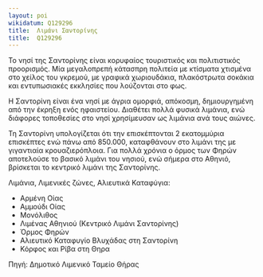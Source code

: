 ```yaml
---
layout: poi
wikidatum: Q129296
title:  Λιμάνι Σαντορίνης
title:  Q129296
---
```


Το νησί της Σαντορίνης είναι κορυφαίος τουριστικός και πολιτιστικός προορισμός. Μία μεγαλοπρεπή κάτασπρη πολιτεία με κτίσματα χτισμένα στο χείλος του γκρεμού, με γραφικά χωριουδάκια, πλακόστρωτα σοκάκια και εντυπωσιακές εκκλησίες που λούζονται στο φως.

Η Σαντορίνη είναι ένα νησί με άγρια ομορφιά, απόκοσμη, δημιουργημένη από την έκρηξη ενός ηφαιστείου. Διαθέτει πολλά φυσικά λιμάνια, ενώ διάφορες τοποθεσίες στο νησί χρησίμευσαν ως λιμάνια ανά τους αιώνες. 

Τη Σαντορίνη υπολογίζεται ότι την επισκέπτονται 2 εκατομμύρια επισκέπτες ενώ πάνω από 850.000, καταφθάνουν στο λιμάνι της με γιγαντιαία κρουαζιερόπλοια.
Για πολλά χρόνια ο όρμος των Φηρών αποτελούσε το βασικό λιμάνι του νησιού, ενώ σήμερα στο Αθηνιό, βρίσκεται το κεντρικό λιμάνι της Σαντορίνης.

Λιμάνια, Λιμενικές ζώνες, Αλιευτικά Καταφύγια:
- Αρμένη Οίας
- Αμμούδι Οίας
- Μονόλιθος
- Λιμένας Αθηνιού (Κεντρικό Λιμάνι Σαντορίνης)
- Όρμος Φηρών
- Αλιευτικό Καταφυγίο Βλυχάδας στη Σαντορίνη
- Κόρφος και Ρίβα στη Θηρα

Πηγή: Δημοτικό Λιμενικό Ταμείο Θήρας
